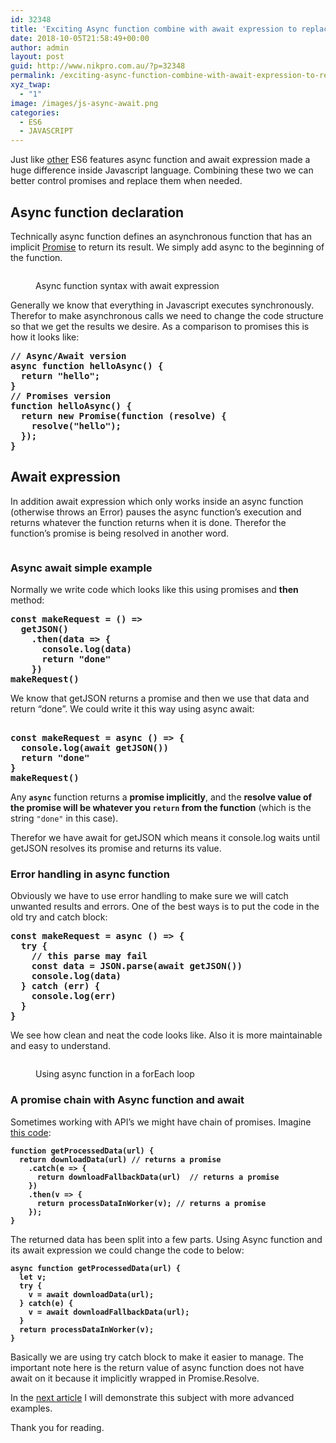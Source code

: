 ```yaml
---
id: 32348
title: 'Exciting Async function combine with await expression to replace promises in ES6: part 1'
date: 2018-10-05T21:58:49+00:00
author: admin
layout: post
guid: http://www.nikpro.com.au/?p=32348
permalink: /exciting-async-function-combine-with-await-expression-to-replace-promises-in-es6-part-1/
xyz_twap:
  - "1"
image: /images/js-async-await.png
categories:
  - ES6
  - JAVASCRIPT
---
```

Just like [other](http://www.nikpro.com.au/javascript-es6-modern-rest-parameters-are-explained-with-examples/) ES6 features async function and await expression made a huge difference inside Javascript language. Combining these two we can better control promises and replace them when needed.

## Async function declaration

Technically async function defines an asynchronous function that has an implicit [Promise](http://www.nikpro.com.au/what-are-promises-and-how-to-use-them-in-javascript/) to return its result. We simply add async to the beginning of the function.<figure class="wp-block-image">

<img src="http://www.nikpro.com.auasyncawaitsyntaax.png" alt="" class="wp-image-32349" srcset="http://testgatsby.localasyncawaitsyntaax.png 1280w, http://testgatsby.localasyncawaitsyntaax-300x94.png 300w, http://testgatsby.localasyncawaitsyntaax-768x240.png 768w, http://testgatsby.localasyncawaitsyntaax-1024x320.png 1024w" sizes="(max-width: 1280px) 100vw, 1280px" /> <figcaption>Async function syntax with await expression</figcaption></figure> 

Generally we know that everything in Javascript executes synchronously. Therefor to make asynchronous calls we need to change the code structure so that we get the results we desire. As a comparison to promises this is how it looks like:

<pre class="wp-block-preformatted"><strong>// Async/Await version</strong><br /><strong>async function helloAsync() {</strong><br /><strong>  return "hello";</strong><br /><strong>}</strong><br /><strong>// Promises version</strong><br /><strong>function helloAsync() {</strong><br /><strong>  return new Promise(function (resolve) {</strong><br /><strong>    resolve("hello");</strong><br /><strong>  });</strong><br /><strong>}</strong></pre>

## Await expression

In addition await expression which only works inside an async function (otherwise throws an Error) pauses the async function&#8217;s execution and returns whatever the function returns when it is done. Therefor the function&#8217;s promise is being resolved in another word.<figure class="wp-block-image">

<img src="http://www.nikpro.com.auasync-javascript.jpg" alt="" class="wp-image-32351" srcset="http://testgatsby.localasync-javascript.jpg 1050w, http://testgatsby.localasync-javascript-300x103.jpg 300w, http://testgatsby.localasync-javascript-768x263.jpg 768w, http://testgatsby.localasync-javascript-1024x351.jpg 1024w" sizes="(max-width: 1050px) 100vw, 1050px" /> </figure> 

### Async await simple example

Normally we write code which looks like this using promises and **then** method:

<pre class="wp-block-preformatted"><strong>const makeRequest = () =></strong><br /><strong>  getJSON()</strong><br /><strong>    .then(data => {</strong><br /><strong>      console.log(data)</strong><br /><strong>      return "done"</strong><br /><strong>    })</strong><br /><strong>makeRequest()</strong></pre>

We know that getJSON returns a promise and then we use that data and return &#8220;done&#8221;. We could write it this way using async await:

<pre class="wp-block-preformatted"><br /><strong>const makeRequest = async () => {</strong><br /><strong>  console.log(await getJSON())</strong><br /><strong>  return "done"</strong><br /><strong>}</strong><br /><strong>makeRequest()</strong></pre>

Any **`async`** function returns a **promise implicitly**, and the **resolve value of the promise will be whatever you `return` from the function** (which is the string `"done"` in this case).

Therefor we have await for getJSON which means it console.log waits until getJSON resolves its promise and returns its value.

### Error handling in async function

Obviously we have to use error handling to make sure we will catch unwanted results and errors. One of the best ways is to put the code in the old try and catch block:

<pre class="wp-block-preformatted"><strong>const makeRequest = async () => {</strong><br /><strong>  try {</strong><br /><strong>    // this parse may fail</strong><br /><strong>    const data = JSON.parse(await getJSON())</strong><br /><strong>    console.log(data)</strong><br /><strong>  } catch (err) {</strong><br /><strong>    console.log(err)</strong><br /><strong>  }</strong><br /><strong>}</strong></pre>

We see how clean and neat the code looks like. Also it is more maintainable and easy to understand.<figure class="wp-block-image">

<img src="http://www.nikpro.com.auasync-await-foreach.png" alt="" class="wp-image-32352" srcset="http://testgatsby.localasync-await-foreach.png 1068w, http://testgatsby.localasync-await-foreach-300x129.png 300w, http://testgatsby.localasync-await-foreach-768x329.png 768w, http://testgatsby.localasync-await-foreach-1024x439.png 1024w" sizes="(max-width: 1068px) 100vw, 1068px" /> <figcaption>Using async function in a forEach loop</figcaption></figure> 

### A promise chain with Async function and await

Sometimes working with API&#8217;s we might have chain of promises. Imagine <a href="https://developer.mozilla.org/en-US/docs/Web/JavaScript/Reference/Statements/async_function" target="_blank" rel="noopener noreferrer">this code</a>:

<pre class="wp-block-preformatted"><strong><code>function getProcessedData(url) {
  return downloadData(url) // returns a promise
    .catch(e => {
      return downloadFallbackData(url)  // returns a promise
    })
    .then(v => {
      return processDataInWorker(v); // returns a promise
    });
}</code></strong></pre>

The returned data has been split into a few parts. Using Async function and its await expression we could change the code to below:

<pre class="wp-block-preformatted"><strong><code>async function getProcessedData(url) {
  let v;
  try {
    v = await downloadData(url); 
  } catch(e) {
    v = await downloadFallbackData(url);
  }
  return processDataInWorker(v);
}</code></strong></pre>

Basically we are using try catch block to make it easier to manage. The important note here is the return value of async function does not have await on it because it implicitly wrapped in Promise.Resolve.

In the [next article](http://www.nikpro.com.au/async-function-and-await-expression-combine-with-promise-all-explained-part-2/) I will demonstrate this subject with more advanced examples.

Thank you for reading.